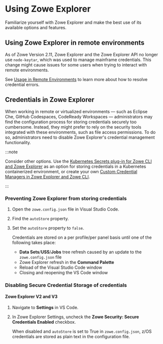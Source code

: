 # Using Zowe Explorer

Familiarize yourself with Zowe Explorer and make the best use of its available options and features.

## Using Zowe Explorer in remote environments

As of Zowe Version 2.11, Zowe Explorer and the Zowe Explorer API no longer use `node-keytar`, which was used to manage mainframe credentials. This change might cause issues for some users when trying to interact with remote environments.

See [Usage in Remote Environments](https://github.com/zowe/zowe-explorer-vscode/wiki/Usage-in-Remote-Environments) to learn more about how to resolve credential errors.

## Credentials in Zowe Explorer

When working in remote or virtualized environments &mdash; such as Eclipse Che, GitHub Codespaces, CodeReady Workspaces &mdash; administrators may find the configuration process for storing credentials securely too cumbersome. Instead, they might prefer to rely on the security tools integrated with these environments, such as file access permissions. To do so, administrators need to disable Zowe Explorer's credential management functionality.

:::note

Consider other options. Use the [Kubernetes Secrets plug-in for Zowe CLI and Zowe Explorer](https://github.com/zowe/zowe-cli-secrets-for-kubernetes/blob/main/README.md) as an option for storing credentials in a Kubernetes containerized environment, or create your own [Custom Credential Managers in Zowe Explorer and Zowe CLI](https://medium.com/zowe/custom-credential-managers-in-zowe-explorer-b37faeee4c29). 

:::

### Preventing Zowe Explorer from storing credentials

1. Open the `zowe.config.json` file in Visual Studio Code.

2. Find the `autoStore` property.
3. Set the `autoStore` property to `false`.

   Credentials are stored on a per profile/per panel basis until one of the following takes place:

   - **Data Sets**/**USS**/**Jobs** tree refresh caused by an update to the `zowe.config.json` file
   - Zowe Explorer refresh in the **Command Palette**
   - Reload of the Visual Studio Code window
   - Closing and reopening the VS Code window

### Disabling Secure Credential Storage of credentials

#### Zowe Explorer V2 and V3

1. Navigate to **Settings** in VS Code.

2. In Zowe Explorer Settings, uncheck the **Zowe Security: Secure Credentials Enabled** checkbox.

   When disabled and `autoStore` is set to True in `zowe.config.json`, z/OS credentials are stored as plain text in the configuration file.
